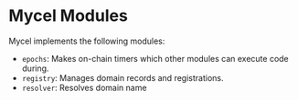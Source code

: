 # Mycel Modules
Mycel implements the following modules:
- `epochs`: Makes on-chain timers which other modules can execute code during.
- `registry`: Manages domain records and registrations.
- `resolver`: Resolves domain name


